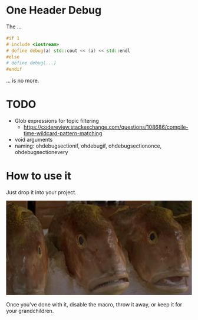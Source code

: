 # One Header Debug

The ...

```c++
#if 1 
# include <iostream>
# define debug(a) std::cout << (a) << std::endl
#else
# define debug(...) 
#endif
```

... is no more.

# TODO

- Glob expressions for topic filtering
  - https://codereview.stackexchange.com/questions/108686/compile-time-wildcard-pattern-matching
- void arguments
- naming: ohdebugsectionif, ohdebugif, ohdebugsectiononce, ohdebugsectionevery

# How to use it

Just drop it into your project. 

![](./res/pussy.png)

Once you've done with it, disable the macro, throw it away, or keep it for your grandchildren.
